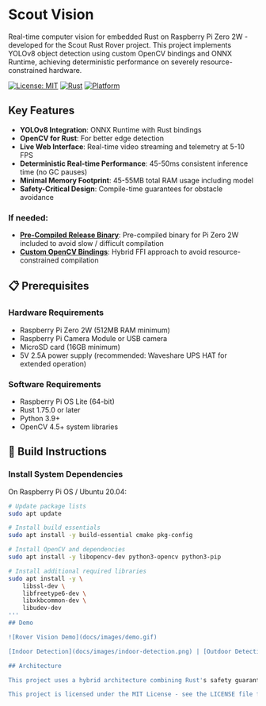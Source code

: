 # Scout Vision

Real-time computer vision for embedded Rust on Raspberry Pi Zero 2W - developed for the Scout Rust Rover project. This project implements YOLOv8 object detection using custom OpenCV bindings and ONNX Runtime, achieving deterministic performance on severely resource-constrained hardware.

[![License: MIT](https://img.shields.io/badge/License-MIT-yellow.svg)](https://opensource.org/licenses/MIT)
[![Rust](https://img.shields.io/badge/rust-%23000000.svg?style=for-the-badge&logo=rust&logoColor=white)](https://www.rust-lang.org/)
[![Platform](https://img.shields.io/badge/platform-Raspberry%20Pi%20Zero%202W-red)](https://www.raspberrypi.com/products/raspberry-pi-zero-2-w/)

## Key Features

- **YOLOv8 Integration**: ONNX Runtime with Rust bindings
- **OpenCV for Rust**: For better edge detection
- **Live Web Interface**: Real-time video streaming and telemetry at 5-10 FPS
- **Deterministic Real-time Performance**: 45-50ms consistent inference time (no GC pauses)
- **Minimal Memory Footprint**: 45-55MB total RAM usage including model
- **Safety-Critical Design**: Compile-time guarantees for obstacle avoidance

### If needed: 
- **[Pre-Compiled Release Binary](https://github.com/CartesianXR7/scout-vision/blob/master/target/release/rover)**: Pre-compiled binary for Pi Zero 2W included to avoid slow / difficult compilation
- **[Custom OpenCV Bindings](https://github.com/CartesianXR7/scout-vision/tree/master/opencv-embedded)**: Hybrid FFI approach to avoid resource-constrained compilation

## 📋 Prerequisites

### Hardware Requirements
- Raspberry Pi Zero 2W (512MB RAM minimum)
- Raspberry Pi Camera Module or USB camera
- MicroSD card (16GB minimum)
- 5V 2.5A power supply (recommended: Waveshare UPS HAT for extended operation)

### Software Requirements
- Raspberry Pi OS Lite (64-bit)
- Rust 1.75.0 or later
- Python 3.9+
- OpenCV 4.5+ system libraries

## 🔧 Build Instructions

### Install System Dependencies

On Raspberry Pi OS / Ubuntu 20.04:

```bash
# Update package lists
sudo apt update

# Install build essentials
sudo apt install -y build-essential cmake pkg-config

# Install OpenCV and dependencies
sudo apt install -y libopencv-dev python3-opencv python3-pip

# Install additional required libraries
sudo apt install -y \
    libssl-dev \
    libfreetype6-dev \
    libxkbcommon-dev \
    libudev-dev
'''
## Demo

![Rover Vision Demo](docs/images/demo.gif)

[Indoor Detection](docs/images/indoor-detection.png) | [Outdoor Detection](docs/images/outdoor-detection.png)

## Architecture

This project uses a hybrid architecture combining Rust's safety guarantees with Python's hardware access capabilities:

This project is licensed under the MIT License - see the LICENSE file for details.
